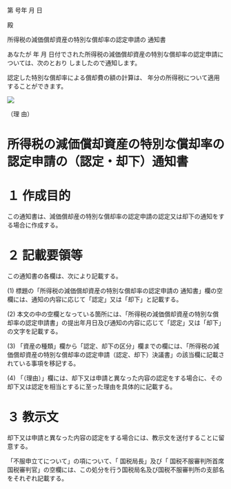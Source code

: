 第 号年 月 日

殿

所得税の減価償却資産の特別な償却率の認定申請の 通知書

あなたが 年 月 日付でされた所得税の減価償却資産の特別な償却率の認定申請については、次のとおり しましたので通知します。

認定した特別な償却率による償却費の額の計算は、 年分の所得税について適用することができます。

![](https://www.nta.go.jp/tmp/3f90a089-bf5c-4ab8-800e-30407e415b7f/images/479c98fd0fc46986e04a89b9acac12148fea209d253cf8348e58c1212d2f0419.jpg)

（理 由）

# 所得税の減価償却資産の特別な償却率の認定申請の（認定・却下）通知書

# １ 作成目的

この通知書は、減価償却産の特別な償却率の認定申請の認定又は却下の通知をする場合に作成する。

# ２ 記載要領等

この通知書の各欄は、次により記載する。

(1) 標題の「所得税の減価償却資産の特別な償却率の認定申請の 通知書」欄の空欄には、通知の内容に応じて「認定」又は「却下」と記載する。

(2) 本文の中の空欄となっている箇所には、「所得税の減価償却資産の特別な償却率の認定申請書」の提出年月日及び通知の内容に応じて「認定」又は「却下」の文字を記載する。

(3) 「資産の種類」欄から「認定、却下の区分」欄までの欄には、「所得税の減価償却資産の特別な償却率の認定申請（認定、却下）決議書」の該当欄に記載されている事項を移記する。

(4) 「（理由）」欄には、却下又は申請と異なった内容の認定をする場合に、その却下又は認定を相当とするに至った理由を具体的に記載する。

# ３ 教示文

却下又は申請と異なった内容の認定をする場合には、教示文を送付することに留意する。

「不服申立てについて」の項について、「 国税局長」及び「 国税不服審判所首席国税審判官」の空欄には、この処分を行う国税局名及び国税不服審判所の支部名をそれぞれ記載する。